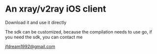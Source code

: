 # An xray/v2ray iOS client


Download it and use it directly

The sdk can be customized, because the compilation needs to use go, if you need the sdk, you can contact me


jfdream1992@gmail.com
